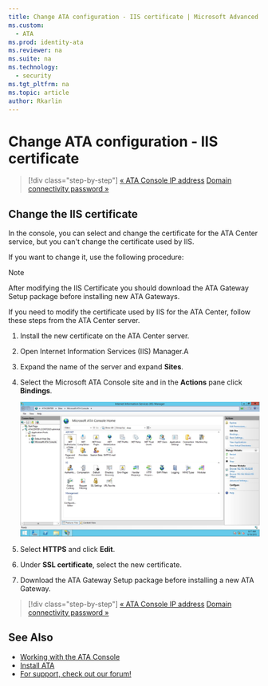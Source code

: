 ```yaml
---
title: Change ATA configuration - IIS certificate | Microsoft Advanced Threat Analytics
ms.custom:
  - ATA
ms.prod: identity-ata
ms.reviewer: na
ms.suite: na
ms.technology:
  - security
ms.tgt_pltfrm: na
ms.topic: article
author: Rkarlin
---
```

# Change ATA configuration - IIS certificate

>[!div class="step-by-step"]
[« ATA Console IP address](modifying-ata-config-consoleip.md)
[Domain connectivity password »](modifying-ata-config-dcpassword)

## <a name="ATA_modify_IIScert"></a>Change the IIS certificate
In the console, you can select and change the certificate for the ATA Center service, but you can't change the certificate used by IIS.

If you want to change it, use the following procedure:

> [!NOTE]
> After modifying the IIS Certificate you should download the ATA Gateway Setup package before installing new ATA Gateways.

If you need to modify the certificate used by IIS for the ATA Center, follow these steps from the ATA Center server.

1.  Install the new certificate on the ATA Center server.

2.  Open Internet Information Services (IIS) Manager.A

3.  Expand the name of the server and expand **Sites**.

4.  Select the Microsoft ATA Console site and in the **Actions** pane click **Bindings**.

    ![ATA Console bindings actions](media/ATA-console-change-IP-bindings.jpg)

5.  Select **HTTPS** and click **Edit**.

6.  Under **SSL certificate**, select the new certificate.

7.  Download the ATA Gateway Setup package before installing a new ATA Gateway.

>[!div class="step-by-step"]
[« ATA Console IP address](modifying-ata-config-consoleip.md)
[Domain connectivity password »](modifying-ata-config-dcpassword)

## See Also
- [Working with the ATA Console](/ATA/understand/working-with-ata-console)
- [Install ATA](install-ata.md)
- [For support, check out our forum!](https://social.technet.microsoft.com/Forums/security/en-US/home?forum=mata)
